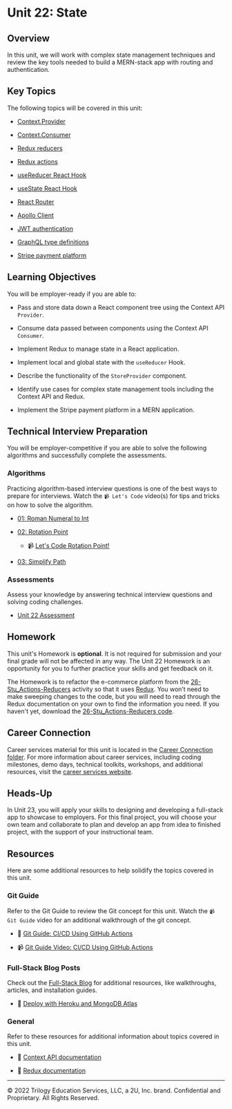 # Unit 22: State

## Overview

In this unit, we will work with complex state management techniques and review the key tools needed to build a MERN-stack app with routing and authentication.

## Key Topics

The following topics will be covered in this unit:

* [Context.Provider](https://reactjs.org/docs/context.html#contextprovider)

* [Context.Consumer](https://reactjs.org/docs/context.html#contextconsumer)

* [Redux reducers](https://redux.js.org/faq/reducers/)

* [Redux actions](https://redux.js.org/faq/actions/)

* [useReducer React Hook](https://reactjs.org/docs/hooks-reference.html#usereducer)

* [useState React Hook](https://reactjs.org/docs/hooks-state.html)

* [React Router](https://reactrouter.com/docs/en/v6/getting-started/overview#overview)

* [Apollo Client](https://www.apollographql.com/docs/react/)

* [JWT authentication](https://jwt.io/introduction)

* [GraphQL type definitions](https://www.apollographql.com/docs/tutorial/schema/#object-types)

* [Stripe payment platform](https://stripe.com/docs)

## Learning Objectives

You will be employer-ready if you are able to:

* Pass and store data down a React component tree using the Context API `Provider`.

* Consume data passed between components using the Context API `Consumer`.

* Implement Redux to manage state in a React application.

* Implement local and global state with the `useReducer` Hook.

* Describe the functionality of the `StoreProvider` component.

* Identify use cases for complex state management tools including the Context API and Redux.

* Implement the Stripe payment platform in a MERN application.

## Technical Interview Preparation

You will be employer-competitive if you are able to solve the following algorithms and successfully complete the assessments.

### Algorithms

Practicing algorithm-based interview questions is one of the best ways to prepare for interviews. Watch the `📹 Let's Code` video(s) for tips and tricks on how to solve the algorithm.

* [01: Roman Numeral to Int](./03-Algorithms/01-roman-to-int)

* [02: Rotation Point](./03-Algorithms/02-rotation-point)

  * 📹 [Let's Code Rotation Point!](https://2u-20.wistia.com/medias/92nkaslwg8)

* [03: Simplify Path](./03-Algorithms/03-simplify-path)

### Assessments

Assess your knowledge by answering technical interview questions and solving coding challenges.

* [Unit 22 Assessment](https://forms.gle/o4dUzpW3AS8xVi868)

## Homework

This unit's Homework is **optional**. It is not required for submission and your final grade will not be affected in any way. The Unit 22 Homework is an opportunity for you to further practice your skills and get feedback on it.

The Homework is to refactor the e-commerce platform from the [26-Stu_Actions-Reducers](./01-Activities/26-Stu_Actions-Reducers/Unsolved) activity so that it uses [Redux](https://redux.js.org/). You won’t need to make sweeping changes to the code, but you will need to read through the Redux documentation on your own to find the information you need. If you haven't yet, download the [26-Stu_Actions-Reducers code](http://static.fullstack-bootcamp.com/fullstack-ground/unit-22/26-Stu_Actions-Reducers.zip).

## Career Connection

Career services material for this unit is located in the [Career Connection folder](./04-Career-Connection/README.md). For more information about career services, including coding milestones, demo days, technical toolkits, workshops, and additional resources, visit the [career services website](https://careernetwork.2u.com/?utm_medium=Academics&utm_source=boot_camp/).

## Heads-Up

In Unit 23, you will apply your skills to designing and developing a full-stack app to showcase to employers. For this final project, you will choose your own team and collaborate to plan and develop an app from idea to finished project, with the support of your instructional team.

## Resources

Here are some additional resources to help solidify the topics covered in this unit.

### Git Guide

Refer to the Git Guide to review the Git concept for this unit. Watch the `📹 Git Guide` video for an additional walkthrough of the git concept.

* 📖 [Git Guide: CI/CD Using GitHub Actions](./01-Activities/27-Evr_Continuous-Deployment/README.md)

* 📹 [Git Guide Video: CI/CD Using GitHub Actions](https://2u-20.wistia.com/medias/8irsxsqvh3)

### Full-Stack Blog Posts

Check out the [Full-Stack Blog](https://coding-boot-camp.github.io/full-stack/) for additional resources, like walkthroughs, articles, and installation guides.

* 📖 [Deploy with Heroku and MongoDB Atlas](https://coding-boot-camp.github.io/full-stack/mongodb/deploy-with-heroku-and-mongodb-atlas)

### General

Refer to these resources for additional information about topics covered in this unit.

* 📖 [Context API documentation](https://reactjs.org/docs/context.html)

* 📖 [Redux documentation](https://redux.js.org/)

---
© 2022 Trilogy Education Services, LLC, a 2U, Inc. brand. Confidential and Proprietary. All Rights Reserved.
